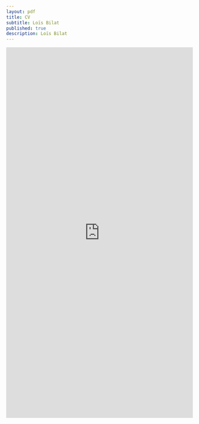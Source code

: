 ```yaml
---
layout: pdf
title: CV
subtitle: Loïs Bilat
published: true
description: Loïs Bilat
---
```


<embed src="https://drive.google.com/viewerng/
viewer?embedded=true&amp;url=http://bilat.xyz/pdf/cv.pdf" width="100%" height="1000" />
